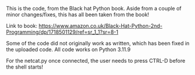 This is the code, from the Black hat Python book. Aside from a couple of minor changes/fixes, this has all been taken from the book! 

Link to book: https://www.amazon.co.uk/Black-Hat-Python-2nd-Programming/dp/1718501129/ref=sr_1_1?sr=8-1

Some of the code did not originally work as written, which has been fixed in the uploaded code. All code works on Python 3.11.9

For the netcat.py once connected, the user needs to press CTRL-D before the shell starts! 
